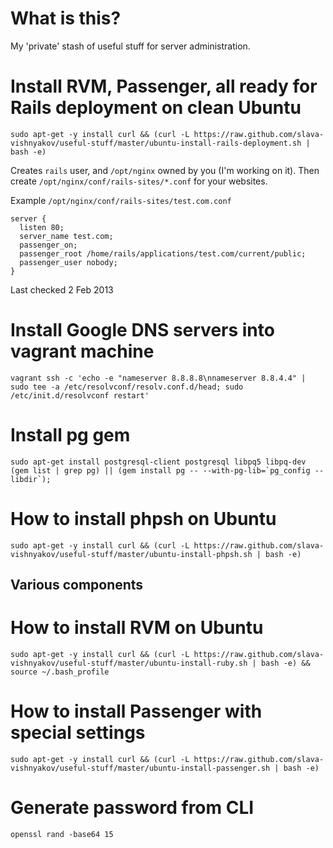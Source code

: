 What is this?
===

My 'private' stash of useful stuff for server administration.

Install RVM, Passenger, all ready for Rails deployment on clean Ubuntu
===

    sudo apt-get -y install curl && (curl -L https://raw.github.com/slava-vishnyakov/useful-stuff/master/ubuntu-install-rails-deployment.sh | bash -e)

Creates `rails` user, and `/opt/nginx` owned by you (I'm working on it). Then create `/opt/nginx/conf/rails-sites/*.conf` for your websites.

Example `/opt/nginx/conf/rails-sites/test.com.conf`

    server {
      listen 80;
      server_name test.com;
      passenger_on;
      passenger_root /home/rails/applications/test.com/current/public;
      passenger_user nobody;
    }

Last checked 2 Feb 2013

Install Google DNS servers into vagrant machine
===

    vagrant ssh -c 'echo -e "nameserver 8.8.8.8\nnameserver 8.8.4.4" | sudo tee -a /etc/resolvconf/resolv.conf.d/head; sudo /etc/init.d/resolvconf restart'

Install pg gem
===

    sudo apt-get install postgresql-client postgresql libpq5 libpq-dev
    (gem list | grep pg) || (gem install pg -- --with-pg-lib=`pg_config --libdir`);

How to install phpsh on Ubuntu
===

    sudo apt-get -y install curl && (curl -L https://raw.github.com/slava-vishnyakov/useful-stuff/master/ubuntu-install-phpsh.sh | bash -e)

Various components
---

How to install RVM on Ubuntu
===

    sudo apt-get -y install curl && (curl -L https://raw.github.com/slava-vishnyakov/useful-stuff/master/ubuntu-install-ruby.sh | bash -e) && source ~/.bash_profile

How to install Passenger with special settings
===

    sudo apt-get -y install curl && (curl -L https://raw.github.com/slava-vishnyakov/useful-stuff/master/ubuntu-install-passenger.sh | bash -e)

Generate password from CLI
===

    openssl rand -base64 15
